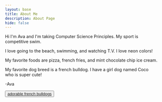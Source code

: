 ```yaml
---
layout: base
title: About Me
description: About Page
hide: false
---
```

Hi I'm Ava and I'm taking Computer Science Principles. My sport is competitive swim. 

I love going to the beach, swimming, and watching T.V. I love neon colors! 

My favorite foods are pizza, french fries, and mint chocolate chip ice cream.

 My favorite dog breed is a french bulldog. I have a girl dog named Coco who is super cute!

 -Ava

<button><a href="https://www.youtube.com/watch?v=RbS_1_Ns9bM">adorable french bulldogs</a></button>